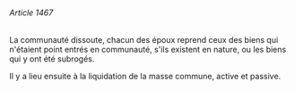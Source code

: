 ###### Article 1467

La communauté dissoute, chacun des époux reprend ceux des biens qui n'étaient point entrés en communauté, s'ils existent en nature, ou les biens qui y ont été subrogés.

Il y a lieu ensuite à la liquidation de la masse commune, active et passive.

